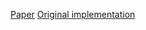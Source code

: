 [Paper](https://arxiv.org/abs/2106.03452)
[Original implementation](https://github.com/autonomousvision/shape_as_points)